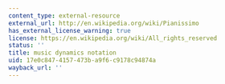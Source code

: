```yaml
---
content_type: external-resource
external_url: http://en.wikipedia.org/wiki/Pianissimo
has_external_license_warning: true
license: https://en.wikipedia.org/wiki/All_rights_reserved
status: ''
title: music dynamics notation
uid: 17e0c847-4157-473b-a9f6-c9178c94874a
wayback_url: ''
---
```

